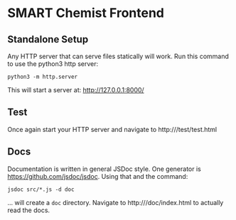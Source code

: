 # SMART Chemist Frontend

## Standalone Setup

Any HTTP server that can serve files statically will work. Run this command to use the python3 http server:

```
python3 -m http.server
```

This will start a server at: http://127.0.0.1:8000/

## Test

Once again start your HTTP server and navigate to http://<your test server root>/test/test.html

## Docs

Documentation is written in general JSDoc style. One generator is https://github.com/jsdoc/jsdoc. Using that and the command:

```
jsdoc src/*.js -d doc
```

... will create a `doc` directory. Navigate to http://<your test server root>/doc/index.html to actually read the docs.
